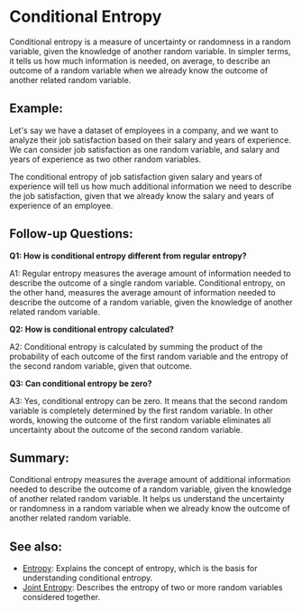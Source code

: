 # Conditional Entropy

Conditional entropy is a measure of uncertainty or randomness in a random
variable, given the knowledge of another random variable. In simpler terms, it
tells us how much information is needed, on average, to describe an outcome of
a random variable when we already know the outcome of another related random
variable.

## Example:
Let's say we have a dataset of employees in a company, and we want to analyze
their job satisfaction based on their salary and years of experience. We can
consider job satisfaction as one random variable, and salary and years of
experience as two other random variables.

The conditional entropy of job satisfaction given salary and years of experience
will tell us how much additional information we need to describe the job
satisfaction, given that we already know the salary and years of experience of
an employee.

## Follow-up Questions:

**Q1: How is conditional entropy different from regular entropy?**

A1: Regular entropy measures the average amount of information needed to
describe the outcome of a single random variable. Conditional entropy, on the
other hand, measures the average amount of information needed to describe the
outcome of a random variable, given the knowledge of another related random
variable.

**Q2: How is conditional entropy calculated?**

A2: Conditional entropy is calculated by summing the product of the probability
of each outcome of the first random variable and the entropy of the second
random variable, given that outcome.

**Q3: Can conditional entropy be zero?**

A3: Yes, conditional entropy can be zero. It means that the second random
variable is completely determined by the first random variable. In other words,
knowing the outcome of the first random variable eliminates all uncertainty
about the outcome of the second random variable.

## Summary:

Conditional entropy measures the average amount of additional information
needed to describe the outcome of a random variable, given the knowledge of
another related random variable. It helps us understand the uncertainty or
randomness in a random variable when we already know the outcome of another
related random variable.

## See also:

- [Entropy](?concept=entropy&specialist_role=Information+theorist&target_audience=Manager+without+much+technical+background):
  Explains the concept of entropy, which is the basis for understanding
  conditional entropy.
- [Joint Entropy](?concept=joint+entropy&specialist_role=Information+theorist&target_audience=Manager+without+much+technical+background):
  Describes the entropy of two or more random variables considered together.